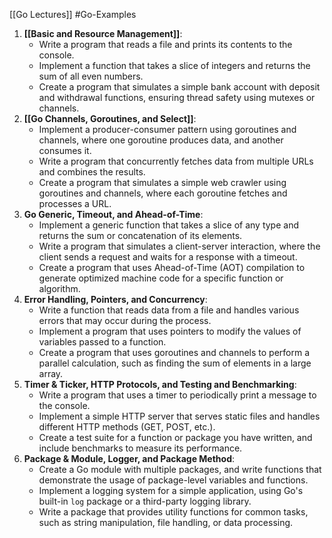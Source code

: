 [[Go Lectures]] #Go-Examples

1. **[[Basic and Resource Management]]**:
    - Write a program that reads a file and prints its contents to the console.
    - Implement a function that takes a slice of integers and returns the sum of all even numbers.
    - Create a program that simulates a simple bank account with deposit and withdrawal functions, ensuring thread safety using mutexes or channels.
2. **[[Go Channels, Goroutines, and Select]]**:
    - Implement a producer-consumer pattern using goroutines and channels, where one goroutine produces data, and another consumes it.
    - Write a program that concurrently fetches data from multiple URLs and combines the results.
    - Create a program that simulates a simple web crawler using goroutines and channels, where each goroutine fetches and processes a URL.
3. **Go Generic, Timeout, and Ahead-of-Time**:
    - Implement a generic function that takes a slice of any type and returns the sum or concatenation of its elements.
    - Write a program that simulates a client-server interaction, where the client sends a request and waits for a response with a timeout.
    - Create a program that uses Ahead-of-Time (AOT) compilation to generate optimized machine code for a specific function or algorithm.
4. **Error Handling, Pointers, and Concurrency**:
    - Write a function that reads data from a file and handles various errors that may occur during the process.
    - Implement a program that uses pointers to modify the values of variables passed to a function.
    - Create a program that uses goroutines and channels to perform a parallel calculation, such as finding the sum of elements in a large array.
5. **Timer & Ticker, HTTP Protocols, and Testing and Benchmarking**:
    - Write a program that uses a timer to periodically print a message to the console.
    - Implement a simple HTTP server that serves static files and handles different HTTP methods (GET, POST, etc.).
    - Create a test suite for a function or package you have written, and include benchmarks to measure its performance.
6. **Package & Module, Logger, and Package Method**:
    - Create a Go module with multiple packages, and write functions that demonstrate the usage of package-level variables and functions.
    - Implement a logging system for a simple application, using Go's built-in `log` package or a third-party logging library.
    - Write a package that provides utility functions for common tasks, such as string manipulation, file handling, or data processing.